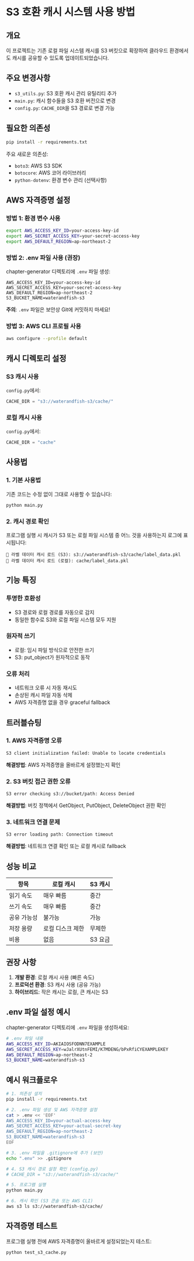 # S3 호환 캐시 시스템 사용 방법

## 개요
이 프로젝트는 기존 로컬 파일 시스템 캐시를 S3 버킷으로 확장하여 클라우드 환경에서도 캐시를 공유할 수 있도록 업데이트되었습니다.

## 주요 변경사항
- `s3_utils.py`: S3 호환 캐시 관리 유틸리티 추가
- `main.py`: 캐시 함수들을 S3 호환 버전으로 변경
- `config.py`: `CACHE_DIR`을 S3 경로로 변경 가능

## 필요한 의존성
```bash
pip install -r requirements.txt
```

주요 새로운 의존성:
- `boto3`: AWS S3 SDK
- `botocore`: AWS 코어 라이브러리
- `python-dotenv`: 환경 변수 관리 (선택사항)

## AWS 자격증명 설정

### 방법 1: 환경 변수 사용
```bash
export AWS_ACCESS_KEY_ID=your-access-key-id
export AWS_SECRET_ACCESS_KEY=your-secret-access-key
export AWS_DEFAULT_REGION=ap-northeast-2
```

### 방법 2: .env 파일 사용 (권장)
chapter-generator 디렉토리에 `.env` 파일 생성:
```
AWS_ACCESS_KEY_ID=your-access-key-id
AWS_SECRET_ACCESS_KEY=your-secret-access-key
AWS_DEFAULT_REGION=ap-northeast-2
S3_BUCKET_NAME=waterandfish-s3
```

**주의**: `.env` 파일은 보안상 Git에 커밋하지 마세요!

### 방법 3: AWS CLI 프로필 사용
```bash
aws configure --profile default
```

## 캐시 디렉토리 설정

### S3 캐시 사용
`config.py`에서:
```python
CACHE_DIR = "s3://waterandfish-s3/cache/"
```

### 로컬 캐시 사용
`config.py`에서:
```python
CACHE_DIR = "cache"
```

## 사용법

### 1. 기본 사용법
기존 코드는 수정 없이 그대로 사용할 수 있습니다:
```bash
python main.py
```

### 2. 캐시 경로 확인
프로그램 실행 시 캐시가 S3 또는 로컬 파일 시스템 중 어느 것을 사용하는지 로그에 표시됩니다:
```
📂 라벨 데이터 캐시 로드 (S3): s3://waterandfish-s3/cache/label_data.pkl
📂 라벨 데이터 캐시 로드 (로컬): cache/label_data.pkl
```

## 기능 특징

### 투명한 호환성
- S3 경로와 로컬 경로를 자동으로 감지
- 동일한 함수로 S3와 로컬 파일 시스템 모두 지원

### 원자적 쓰기
- 로컬: 임시 파일 방식으로 안전한 쓰기
- S3: put_object가 원자적으로 동작

### 오류 처리
- 네트워크 오류 시 자동 재시도
- 손상된 캐시 파일 자동 삭제
- AWS 자격증명 없을 경우 graceful fallback

## 트러블슈팅

### 1. AWS 자격증명 오류
```
S3 client initialization failed: Unable to locate credentials
```
**해결방법**: AWS 자격증명을 올바르게 설정했는지 확인

### 2. S3 버킷 접근 권한 오류
```
S3 error checking s3://bucket/path: Access Denied
```
**해결방법**: 버킷 정책에서 GetObject, PutObject, DeleteObject 권한 확인

### 3. 네트워크 연결 문제
```
S3 error loading path: Connection timeout
```
**해결방법**: 네트워크 연결 확인 또는 로컬 캐시로 fallback

## 성능 비교

| 항목 | 로컬 캐시 | S3 캐시 |
|------|----------|---------|
| 읽기 속도 | 매우 빠름 | 중간 |
| 쓰기 속도 | 매우 빠름 | 중간 |
| 공유 가능성 | 불가능 | 가능 |
| 저장 용량 | 로컬 디스크 제한 | 무제한 |
| 비용 | 없음 | S3 요금 |

## 권장 사항

1. **개발 환경**: 로컬 캐시 사용 (빠른 속도)
2. **프로덕션 환경**: S3 캐시 사용 (공유 가능)
3. **하이브리드**: 작은 캐시는 로컬, 큰 캐시는 S3

## .env 파일 설정 예시

chapter-generator 디렉토리에 `.env` 파일을 생성하세요:

```bash
# .env 파일 내용
AWS_ACCESS_KEY_ID=AKIAIOSFODNN7EXAMPLE
AWS_SECRET_ACCESS_KEY=wJalrXUtnFEMI/K7MDENG/bPxRfiCYEXAMPLEKEY
AWS_DEFAULT_REGION=ap-northeast-2
S3_BUCKET_NAME=waterandfish-s3
```

## 예시 워크플로우

```bash
# 1. 의존성 설치
pip install -r requirements.txt

# 2. .env 파일 생성 및 AWS 자격증명 설정
cat > .env << 'EOF'
AWS_ACCESS_KEY_ID=your-actual-access-key
AWS_SECRET_ACCESS_KEY=your-actual-secret-key
AWS_DEFAULT_REGION=ap-northeast-2
S3_BUCKET_NAME=waterandfish-s3
EOF

# 3. .env 파일을 .gitignore에 추가 (보안)
echo ".env" >> .gitignore

# 4. S3 캐시 경로 설정 확인 (config.py)
# CACHE_DIR = "s3://waterandfish-s3/cache/"

# 5. 프로그램 실행
python main.py

# 6. 캐시 확인 (S3 콘솔 또는 AWS CLI)
aws s3 ls s3://waterandfish-s3/cache/
```

## 자격증명 테스트

프로그램 실행 전에 AWS 자격증명이 올바르게 설정되었는지 테스트:

```bash
python test_s3_cache.py
``` 